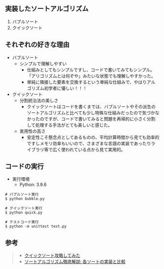 ## 実装したソートアルゴリズム
1. バブルソート
2. クイックソート

## それぞれの好きな理由
- バブルソート
  - シンプルで理解しやすい
    - 仕組みとしてもシンプルですし、コードで書いてみてもシンプル。「アリゴリズムとは何ぞや」みたいな状態でも理解しやすかった。
    - 単純に隣接した要素を交換するという単純な仕組みで、やはりアルゴリズム初学者に優しい！！！
- クイックソート
  - 分割統治法の美しさ
    - クイックソートはコードを書くまでは、バブルソートやその派生のソートアルゴリズムと比べても少し特殊な仕組みだったので気づかなかったのですが、コードで書いてみると問題を再帰的に小さく分割して処理する手法がとても美しいと感じた。
  - 実用性の高さ
    - 安定性こそ懸念点としてあるものの、平均計算時間から見ても効率的ですしメモリ効率もいいので、さまざまな言語の実装であったりライブラリ等で広く使われている点から見て実用的。

## コードの実行
- 実行環境
  - Python: 3.9.6

```shell
# バブルソート実行
$ python bubble.py

# クイックソート実行
$ python quick.py

# テストコード実行
$ python -m unittest test.py
```

## 参考
>- [クイックソート攻略してみた](https://zenn.dev/forcia_tech/articles/20230208_matsukawa)
>- [ソートアルゴリズム徹底解説: 各ソートの実装と比較](https://zenn.dev/brainyblog/articles/sort-algorithms-explained)
